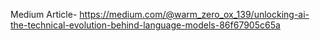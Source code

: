 Medium Article- https://medium.com/@warm_zero_ox_139/unlocking-ai-the-technical-evolution-behind-language-models-86f67905c65a